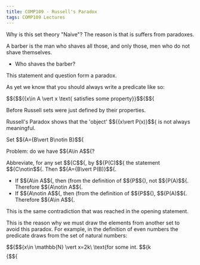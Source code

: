 ```yaml
---
title: COMP109 - Russell's Paradox
tags: COMP109 Lectures
---
```

Why is this set theory "Naive"? The reason is that is suffers from paradoxes.

A barber is the man who shaves all those, and only those, men who do not shave themselves.

* Who shaves the barber?

This statement and question form a paradox.

As yet we know that you should always write a predicate like so:

$${$${\{x\in A \vert  x \text{ satisfies some property}\}$${$${

Before Russell sets were just defined by their properties.

Russell's Paradox shows that the 'object' $${\{x\vert P(x)\}$${ is not always meaningful.

Set $${A=\{B\vert B\notin B\}$${

Problem: do we have $${A\in A$${?

Abbreviate, for any set $${C$${, by $${P(C)$${ the statement $${C\notin$${. Then $${A=\{B\vert P(B)\}$${. 

* If $${A\in A$${, then (from the definition of $${P$${), not $${P(A)$${. Therefore $${A\notin A$${.
*  If $${A\notin A$${, then (from the definition of $${P$${), $${P(A)$${. Therefore $${A\in A$${.

This is the same contradiction that was reached in the opening statement.

This is the reason why we must draw the elements from another set to avoid this paradox. For example, in the definition of even numbers the predicate draws from the set of natural numbers:

$${$${x\in \mathbb{N} \vert  x=2k\ \text{for some int. $${k$${}$${$${
